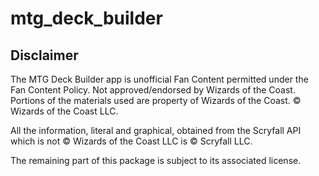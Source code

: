 # mtg_deck_builder

## Disclaimer

The MTG Deck Builder app is unofficial Fan Content permitted under the Fan Content Policy. Not approved/endorsed by Wizards of the Coast. Portions of the materials used are property of Wizards of the Coast. © Wizards of the Coast LLC.

All the information, literal and graphical, obtained from the Scryfall API which is not © Wizards of the Coast LLC is © Scryfall LLC.

The remaining part of this package is subject to its associated license.
